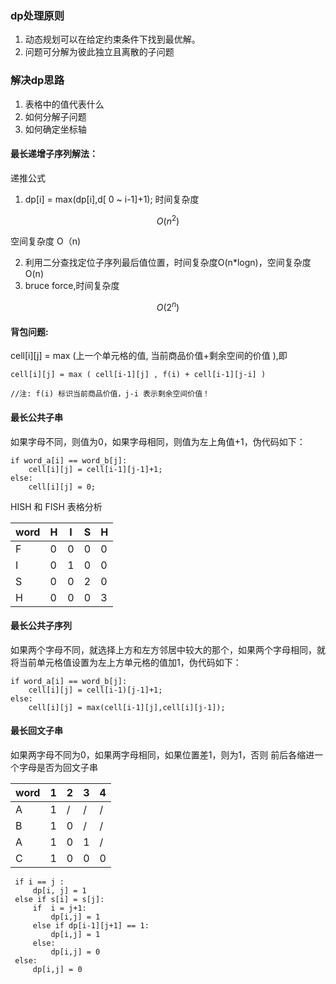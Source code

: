 ### dp处理原则
1. 动态规划可以在给定约束条件下找到最优解。
2. 问题可分解为彼此独立且离散的子问题


### 解决dp思路
1. 表格中的值代表什么
2. 如何分解子问题
3. 如何确定坐标轴


#### 最长递增子序列解法：
递推公式
1. dp[i] = max(dp[i],d[ 0 ~ i-1]+1); 时间复杂度 
```math
O(n^2)
```
空间复杂度 O（n)

2. 利用二分查找定位子序列最后值位置，时间复杂度O(n*logn)，空间复杂度 O(n)
3. bruce force,时间复杂度
```math
  O(2^n)
```
#### 背包问题:

cell[i][j] = max (上一个单元格的值, 当前商品价值+剩余空间的价值 ),即

```
cell[i][j] = max ( cell[i-1][j] , f(i) + cell[i-1][j-i] )

//注: f(i) 标识当前商品价值，j-i 表示剩余空间价值！
```


#### 最长公共子串

如果字母不同，则值为0，如果字母相同，则值为左上角值+1，伪代码如下：

```伪代码如下
if word_a[i] == word_b[j]:
    cell[i][j] = cell[i-1][j-1]+1;
else:
    cell[i][j] = 0;  
```
HISH 和 FISH 表格分析

word | H | I | S | H 
---|---|---|---|---
F | 0 | 0 | 0 | 0 
I | 0 | 1 | 0 | 0
S | 0 | 0 | 2 | 0
H | 0 | 0 | 0 | 3    




#### 最长公共子序列

如果两个字母不同，就选择上方和左方邻居中较大的那个，如果两个字母相同，就将当前单元格值设置为左上方单元格的值加1，伪代码如下：
```
if word_a[i] == word_b[j]:
    cell[i][j] = cell[i-1)[j-1]+1;
else:
    cell[i][j] = max(cell[i-1][j],cell[i][j-1]);
```

#### 最长回文子串
如果两字母不同为0，如果两字母相同，如果位置差1，则为1，否则 前后各缩进一个字母是否为回文子串

word | 1 | 2 | 3 | 4 
---|---|---|---|---
A | 1 | / | / | / 
B | 1 | 0 | / | /
A | 1 | 0 | 1 | /
C | 1 | 0 | 0 | 0    


```
 if i == j :
     dp[i, j] = 1 
 else if s[i] = s[j]:
     if  i = j+1:
         dp[i,j] = 1
     else if dp[i-1][j+1] == 1:
         dp[i,j] = 1
     else:
         dp[i,j] = 0
 else:
     dp[i,j] = 0 
     
```
